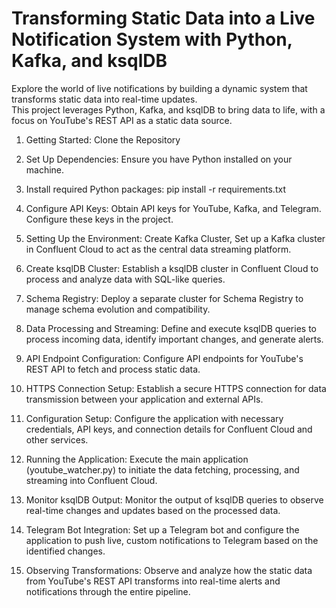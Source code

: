 <h1>Transforming Static Data into a Live Notification System with Python, Kafka, and ksqlDB</h1>

<p>Explore the world of live notifications by building a dynamic system that transforms static data into real-time updates. <br>
This project leverages Python, Kafka, and ksqlDB to bring data to life, with a focus on YouTube's REST API as a static data source.</p>

1. Getting Started: Clone the Repository

2. Set Up Dependencies: Ensure you have Python installed on your machine.

3. Install required Python packages: pip install -r requirements.txt

4. Configure API Keys: Obtain API keys for YouTube, Kafka, and Telegram. Configure these keys in the project.

5. Setting Up the Environment: Create Kafka Cluster, Set up a Kafka cluster in Confluent Cloud to act as the central data streaming platform.

6. Create ksqlDB Cluster: Establish a ksqlDB cluster in Confluent Cloud to process and analyze data with SQL-like queries.

7. Schema Registry: Deploy a separate cluster for Schema Registry to manage schema evolution and compatibility.

8. Data Processing and Streaming: Define and execute ksqlDB queries to process incoming data, identify important changes, and generate alerts.

9. API Endpoint Configuration: Configure API endpoints for YouTube's REST API to fetch and process static data.

10. HTTPS Connection Setup: Establish a secure HTTPS connection for data transmission between your application and external APIs.

11. Configuration Setup: Configure the application with necessary credentials, API keys, and connection details for Confluent Cloud and other services.

12. Running the Application: Execute the main application (youtube_watcher.py) to initiate the data fetching, processing, and streaming into Confluent Cloud.

13. Monitor ksqlDB Output: Monitor the output of ksqlDB queries to observe real-time changes and updates based on the processed data.

14. Telegram Bot Integration: Set up a Telegram bot and configure the application to push live, custom notifications to Telegram based on the identified changes.

15. Observing Transformations: Observe and analyze how the static data from YouTube's REST API transforms into real-time alerts and notifications through the entire pipeline.
